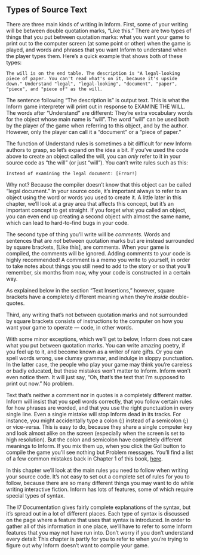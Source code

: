 ## Types of Source Text

There are three main kinds of writing in Inform. First, some of your writing will be between double quotation marks, “Like this.” There are two types of things that you put between quotation marks: what you want your game to print out to the computer screen (at some point or other) when the game is played, and words and phrases that you want Inform to understand when the player types them. Here’s a quick example that shows both of these types:

```inform7
The will is on the end table. The description is "A legal-looking piece of paper. You can't read what's on it, because it's upside down." Understand "legal", "legal-looking", "document", "paper", "piece", and "piece of" as the will.
```

The sentence following “The description is” is output text. This is what the Inform game interpreter will print out in response to EXAMINE THE WILL. The words after “Understand” are different: They’re extra vocabulary words for the object whose main name is “will”. The word “will” can be used both by the player of the game when referring to this object, and by the author. However, only the player can call it a “document” or a “piece of paper.”

The function of Understand rules is sometimes a bit difficult for new Inform authors to grasp, so let’s expand on the idea a bit. If you’ve used the code above to create an object called the will, you can _only_ refer to it in your source code as “the will” (or just “will”). You can’t write rules such as this:

```inform7
Instead of examining the legal document: [Error!]
```

Why not? Because the compiler doesn’t know that this object can be called “legal document.” In your source code, it’s important always to refer to an object using the word or words you used to create it. A little later in this chapter, we’ll look at a gray area that affects this concept, but it’s an important concept to get straight. If you forget what you called an object, you can even end up creating a second object with almost the same name, which can lead to hard-to-find bugs in your code.

The second type of thing you’ll write will be _comments_. Words and sentences that are _not_ between quotation marks but are instead surrounded by square brackets, [Like this], are comments. When your game is compiled, the comments will be ignored. Adding comments to your code is highly recommended! A comment is a memo you write to yourself, in order to take notes about things you still need to add to the story or so that you’ll remember, six months from now, why your code is constructed in a certain way.

As explained below in the section “Text Insertions,” however, square brackets have a completely different meaning when they’re _inside_ double-quotes.

Third, any writing that’s not between quotation marks and not surrounded by square brackets consists of instructions to the computer on how you want your game to operate — code, in other words.

With some minor exceptions, which we’ll get to below, Inform does not care what you put between quotation marks. You can write amazing poetry, if you feel up to it, and become known as a writer of rare gifts. Or you can spell words wrong, use clumsy grammar, and indulge in sloppy punctuation. In the latter case, the people who play your game may think you’re careless or badly educated, but these mistakes won’t matter to Inform. Inform won’t even notice them. It will just say, “Oh, that’s the text that I’m supposed to print out now.” No problem.

Text that’s neither a comment nor in quotes is a completely different matter. Inform will insist that you spell words correctly, that you follow certain rules for how phrases are worded, and that you use the right punctuation in every single line. Even a single mistake will stop Inform dead in its tracks. For instance, you might accidentally type a colon (:) instead of a semicolon (;) or vice-versa. This is easy to do, because they share a single computer key and look almost alike on the screen (especially when the screen is set to high resolution). But the colon and semicolon have completely different meanings to Inform. If you mix them up, when you click the Go! button to compile the game you’ll see nothing but Problem messages. You’ll find a list of a few common mistakes back in Chapter 1 of this book, [here](../chapter_1_getting_started/the_inform_7_program.md#the-go-button).

In this chapter we’ll look at the main rules you need to follow when writing your source code. It’s not easy to set out a complete set of rules for you to follow, because there are so many different things you may want to do while writing interactive fiction. Inform has lots of features, some of which require special types of syntax.

The I7 Documentation gives fairly complete explanations of the syntax, but it’s spread out in a lot of different places. Each type of syntax is discussed on the page where a feature that uses that syntax is introduced. In order to gather all of this information in one place, we’ll have to refer to some Inform features that you may not have run into. Don’t worry if you don’t understand every detail: This chapter is partly for you to refer to when you’re trying to figure out why Inform doesn’t want to compile your game.
